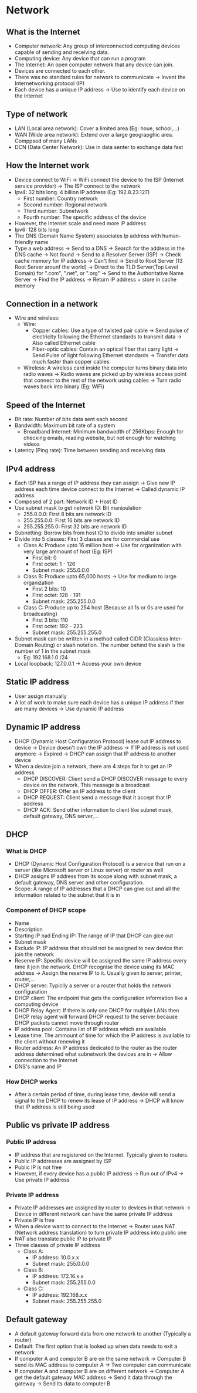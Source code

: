 # Network

## What is the Internet
- Computer network: Any group of interconnected computing devices capable of sending and receiving data. 
- Computing device: Any device that can run a program
- The Internet: An open computer network that any device can join.
- Devices are connected to each other. 
- There was no standard rules for network to communicate -> Invent the Internetworking protocol (IP)
- Each device has a unique IP address -> Use to identify each device on the Internet
  
## Type of network
- LAN (Local area network): Cover a limited area (Eg: houe, school,...)
- WAN (Wide area network): Extend over a large geograpghic area. Comppsed of many LANs
- DCN (Data Center Network): Use in data senter to exchange data fast

## How the Internet work
- Device connect to WiFi -> WiFi connect the device to the ISP (Internet service provider) -> The ISP connect to the network
- Ipv4: 32 bits long. 4 billion IP address (Eg: 192.8.23.127)
  - First number: Country network
  - Second number: Regional network
  - Third number: Subnetwork
  - Fourth number: The specific address of the device
- However, the Internet scale and need more IP address
- Ipv6: 128 bits long
- The DNS (Domain Name System) associates Ip address with human-friendly name
- Type a web address -> Send to a DNS -> Search for the address in the DNS cache -> Not found -> Send to a Resolver Server (ISP) -> Check cache memory for IP address -> Can't find -> Send to Root Server (13 Root Server arounf the world) -> Direct to the TLD Server(Top Level Domain) for ".com", ".net", or ".org" -> Send to the Authoritative Name Server -> Find the IP address -> Return IP address + store in cache memory

## Connection in a network
- Wire and wireless: 
  - Wire: 
    - Copper cables: Use a type of twisted pair cable -> Send pulse of electricity following the Ethernet standards to transmit data -> Also called Ethernet cable
    - Fiber-optic cables: Contain an optical fiber that carry light -> Send Pulse of light following Ethernet standards -> Transfer data much faster than copper cables
  - Wireless: A wireless card inside the computer turns binary data into radio waves -> Radio waves are picked up by wireless access point that connect to the rest of the network using cables -> Turn radio waves back into binary (Eg: WiFi)
  
## Speed of the Internet
- Bit rate: Number of bits data sent each second
- Bandwidth: Maximum bit rate of a system
  - Broadband Internet: Minimum bandwodth of 256Kbps: Enough for checking emails, reading website, but not enough for watching videos
- Latency (Ping rate): Time between sending and receiving data
  
## IPv4 address
- Each ISP has a range of IP address they can assign -> Give new IP address each time device connect to the Internet -> Called dynamic IP address
- Composed of 2 part: Network ID + Host ID
- Use subnet mask to get network ID: Bit manipulation
  - 255.0.0.0: First 8 bits are network ID
  - 255.255.0.0: First 16 bits are network ID
  - 255.255.255.0: First 32 bits are network ID
- Subnetting: Borrow bits from host ID to divide into smaller subnet
- Divide into 5 classes: First 3 classes are for commercial use
  - Class A: Produce upto 16 million host -> Use for organization with very large ammount of host (Eg: ISP)
    - First bit: 0
    - First octet: 1 - 126
    - Subnet mask: 255.0.0.0
  - Class B: Produce upto 65,000 hosts -> Use for medium to large organization
    - First 2 bits: 10
    - First octet: 128 - 191
    - Subnet mask: 255.255.0.0
  - Class C: Produce up to 254 host (Because all 1s or 0s are used for broadcasting)
    - First 3 bits: 110
    - First octet: 192 - 223
    - Subnet mask: 255.255.255.0
- Subnet mask can be written in a method called CIDR (Classless Inter-Domain Routing) or slash notation. The number behind the slash is the number of 1 in the subnet mask
  - Eg: 192.168.1.0 /24
- Local loopback: 127.0.0.1 -> Access your own device
  
## Static IP address
- User assign manually
- A lot of work to make sure each device has a unique IP address if ther are many devices -> Use dynamic IP address
  
## Dynamic IP address
- DHCP (Dynamic Host Configuration Protocol) lease out IP address to device -> Device doesn't own the IP address -> If IP address is not used anymore -> Expired -> DHCP can assign that IP address to another device
- When a device join a network, there are 4 steps for it to get an IP address
  - DHCP DISCOVER: Client send a DHCP DISCOVER message to every device on the network. This message is a broadcast 
  - DHCP OFFER: Offer an IP address to the client
  - DHCP REQUEST: Client send a message that it accept that IP address
  - DHCP ACK: Send other information to client like subnet mask, default gateway, DNS server,...

## DHCP
### What is DHCP
- DHCP (Dynamic Host Configuration Protocol) is a service that run on a server (like Microsoft server or Linux server) or router as well
- DHCP assigns IP address from its scope along with subnet mask, a default gateway, DNS server and other configuration.
- Scope: A range of IP addresses that a DHCP can give out and all the information related to the subnet that it is in
### Component of DHCP scope
- Name
- Description
- Starting IP nad Ending IP: The range of IP that DHCP can gice out
- Subnet mask
- Exclude IP: IP address that should not be assigned to new device that join the network
- Reserve IP: Specific device will be assigned the same IP address every time it join the network. DHCP recognise the device using its MAC address -> Assign the reserve IP to it. Usually given to server, printer, router,...
- DHCP server: Typiclly a server or a router that holds the network configuration
- DHCP client: The endpoint that gets the configuration information like a computing device
- DHCP Relay Agent: If there is only one DHCP for multiple LANs then DHCP relay agent will forward DHCP request to the server because DHCP packets cannot move through router
- IP address pool: Contains list of IP address which are available
- Lease time: The ammount of time for which the IP address is available to the client without renewing it
- Router address: An IP address dedicated to the router as the router address determined what subnetwork the devices are in -> Allow connection to the Internet
- DNS's name and IP
### How DHCP works
- After a certain period of time, during lease time, device will send a signal to the DHCP to renew its lease of IP address -> DHCP will know that IP address is still being used 


## Public vs private IP address
### Public IP address
- IP address that are registered on the Internet. Typically given to routers. 
- Public IP addresses are assigned by ISP
- Public IP is not free
- However, if every device has a public IP address -> Run out of IPv4 -> Use private IP address
### Private IP address
- Private IP addresses are assigned by router to devices in that network -> Device in different network can have the same private IP address
- Private IP is free
- When a device want to connect to the Internet -> Router uses NAT (Network address translation) to turn private IP address into public one
- NAT also translate public IP to private IP
- Three classes of private IP address
  - Class A: 
    - IP address: 10.0.x.x
    - Subnet mask: 255.0.0.0
  - Class B:
    - IP address: 172.16.x.x
    - Subnet mask: 255.255.0.0
  - Class C:
    - IP address: 192.168.x.x
    - Subnet mask: 255.255.255.0

## Default gateway
- A default gateway forward data from one network to another (Typically a router)
- Default: The first option that is looked up when data needs to exit a network
- If computer A and computer B are on the same network -> Computer B send its MAC address to computer A -> Two computer can communicate
- If computer A and computer B are on different network -> Computer A get the default gateway MAC address -> Send it data through the gateway -> Send its data to computer B